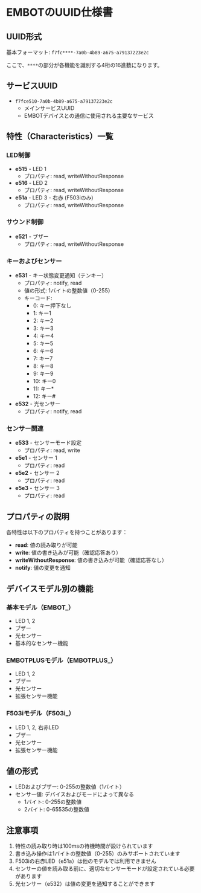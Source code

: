 # EMBOTのUUID仕様書

## UUID形式

基本フォーマット: `f7fc****-7a0b-4b89-a675-a79137223e2c`

ここで、`****`の部分が各機能を識別する4桁の16進数になります。

## サービスUUID

- `f7fce510-7a0b-4b89-a675-a79137223e2c`
  - メインサービスUUID
  - EMBOTデバイスとの通信に使用される主要なサービス

## 特性（Characteristics）一覧

### LED制御
- **e515** - LED 1
  - プロパティ: read, writeWithoutResponse
- **e516** - LED 2
  - プロパティ: read, writeWithoutResponse
- **e51a** - LED 3 - 右赤 (F503iのみ)
  - プロパティ: read, writeWithoutResponse

### サウンド制御
- **e521** - ブザー
  - プロパティ: read, writeWithoutResponse

### キーおよびセンサー
- **e531** - キー状態変更通知（テンキー）
  - プロパティ: notify, read
  - 値の形式: 1バイトの整数値（0-255）
  - キーコード:
    - 0: キー押下なし
    - 1: キー1
    - 2: キー2
    - 3: キー3
    - 4: キー4
    - 5: キー5
    - 6: キー6
    - 7: キー7
    - 8: キー8
    - 9: キー9
    - 10: キー0
    - 11: キー*
    - 12: キー#
- **e532** - 光センサー
  - プロパティ: notify, read

### センサー関連
- **e533** - センサーモード設定
  - プロパティ: read, write
- **e5e1** - センサー 1
  - プロパティ: read
- **e5e2** - センサー 2
  - プロパティ: read
- **e5e3** - センサー 3
  - プロパティ: read

## プロパティの説明

各特性は以下のプロパティを持つことがあります：
- **read**: 値の読み取りが可能
- **write**: 値の書き込みが可能（確認応答あり）
- **writeWithoutResponse**: 値の書き込みが可能（確認応答なし）
- **notify**: 値の変更を通知

## デバイスモデル別の機能

### 基本モデル（EMBOT_）
- LED 1, 2
- ブザー
- 光センサー
- 基本的なセンサー機能

### EMBOTPLUSモデル（EMBOTPLUS_）
- LED 1, 2
- ブザー
- 光センサー
- 拡張センサー機能

### F503iモデル（F503i_）
- LED 1, 2, 右赤LED
- ブザー
- 光センサー
- 拡張センサー機能

## 値の形式
- LEDおよびブザー: 0-255の整数値（1バイト）
- センサー値: デバイスおよびモードによって異なる
  - 1バイト: 0-255の整数値
  - 2バイト: 0-65535の整数値

## 注意事項

1. 特性の読み取り時は100msの待機時間が設けられています
2. 書き込み操作は1バイトの整数値（0-255）のみサポートされています
3. F503iの右赤LED（e51a）は他のモデルでは利用できません
4. センサーの値を読み取る前に、適切なセンサーモードが設定されている必要があります
5. 光センサー（e532）は値の変更を通知することができます